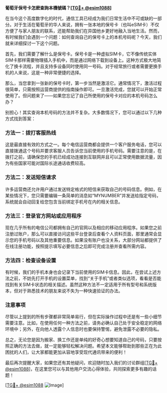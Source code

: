 **葡萄牙保号卡怎麽查詢本機號碼？[[TG💪+ @esim1088](https://t.me/s/esim1088)]**

在当今这个高度数字化的时代，通信工具已经成为我们日常生活中不可或缺的一部分。对于生活在葡萄牙的华人来说，拥有一张本地的保号卡（也叫eSIM卡）不仅方便了与家人朋友的联系，还能帮助我们在异国他乡更好地融入当地生活。然而，有时候我们会遇到一个问题：如何查询自己的保号卡上的本机号码呢？今天，我们就来详细探讨一下这个问题。

首先，我们需要了解什么是保号卡。保号卡是一种虚拟SIM卡，它不像传统实体SIM卡那样需要物理插入手机中，而是通过网络下载到设备上。这种方式极大地简化了换卡流程，并且支持多设备同时使用同一号码。对于经常旅行或者需要更换手机的人来说，这是一种非常便捷的选择。

那么，当您拿到一张新的保号卡时，第一步当然是激活它。通常情况下，激活过程很简单，只需按照运营商提供的指南操作即可。一旦激活完成，您就可以开始正常使用了。但问题来了——如果您忘记了自己所使用的保号卡对应的本机号码怎么办？

别担心！其实查询本机号码的方法并不复杂。大多数情况下，您可以通过以下几种方式找到答案：

### 方法一：拨打客服热线

这是最直接有效的方式之一。每个电信运营商都会提供一个客户服务电话，您可以直接拨通这个号码并要求客服人员告诉您当前使用的手机号码。需要注意的是，在拨打之前，请确保您的手机已经成功连接到互联网并且可以正常使用数据流量，因为有些国家可能对国际长途通话收费较高。

### 方法二：发送短信请求

许多运营商还允许用户通过发送特定格式的短信来获取自己的号码信息。例如，在某些情况下，您只需要编辑一条简单的消息如“MYNUMBER”并发送给指定号码，系统就会自动回复给您包含当前绑定手机号在内的相关信息。

### 方法三：登录官方网站或应用程序

现在几乎所有的电信公司都拥有自己的官网以及相应的移动应用程序。如果您之前注册过账户，那么可以直接访问这些平台登录后查看个人资料页面，那里通常会显示您的手机号码以及其他重要信息。如果没有账户也没关系，大部分网站都提供了在线注册功能，按照提示填写必要信息之后即可完成注册并查看所需内容。

### 方法四：检查设备设置

有时候，我们的手机本身也会记录下当前使用的SIM卡信息。因此，在尝试上述方法之前，不妨先打开手机的设置菜单，找到“关于手机”或者类似选项，看看是否能找到有关SIM卡状态的相关描述。虽然这种方法不一定适用于所有型号和系统版本，但对于熟悉技术的朋友来说不失为一种快速验证的办法。

### 注意事项

尽管以上提到的所有步骤都非常简单易行，但在实际操作过程中还是有一些小细节需要注意。比如，在使用任何一种方法之前，请务必确认自己处于安全稳定的网络环境中；另外，在向他人透露个人信息时也要保持警惕，避免泄露不必要的隐私。

总之，无论您是因为搬家、换工作还是单纯的好奇心想要知道自己的号码，只要按照正确的方法去做，就一定能够轻松解决问题。希望本文能够帮助到那些正在为此困扰的人们，让大家都能更加从容地享受现代通讯带来的便利！

最后再次提醒大家，如果您还有其他疑问，欢迎随时加入我们的讨论群组[[TG💪+ @esim1088](https://t.me/s/esim1088)]，在这里您可以与其他用户交流心得体验，共同探索更多有趣的话题！

[[TG💪+ @esim1088](https://t.me/s/esim1088) ![Image](https://i.postimg.cc/4NQfJmqS/Snipaste-2025-05-13-00-14-12.png)]